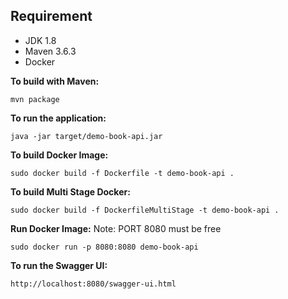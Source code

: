 ## Requirement

 - JDK 1.8
 - Maven 3.6.3
 - Docker

**To build with Maven:**

 ~~~
 mvn package
 ~~~

**To run the application:**
 ~~~
 java -jar target/demo-book-api.jar
 ~~~

**To build Docker Image:**
 ~~~
 sudo docker build -f Dockerfile -t demo-book-api .
 ~~~

**To build Multi Stage Docker:**
 ~~~
 sudo docker build -f DockerfileMultiStage -t demo-book-api .
 ~~~

**Run Docker Image:**
Note: PORT 8080 must be free
 ~~~
 sudo docker run -p 8080:8080 demo-book-api
 ~~~

**To run the Swagger UI:**
~~~
http://localhost:8080/swagger-ui.html
~~~
